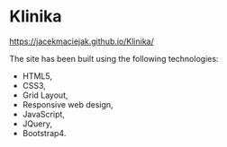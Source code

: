 # Klinika

https://jacekmaciejak.github.io/Klinika/


The site has been built using the following technologies:

   - HTML5,
   - CSS3,
   - Grid Layout,
   - Responsive web design,
   - JavaScript,
   - JQuery,
   - Bootstrap4.
